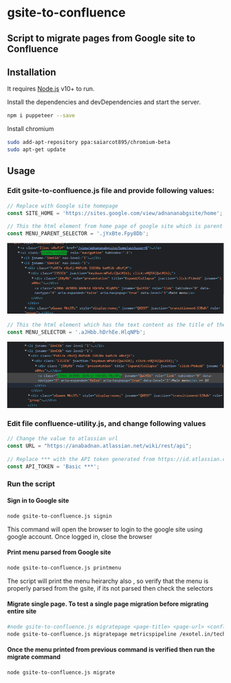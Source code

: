 # gsite-to-confluence
## Script to migrate pages from Google site to Confluence

## Installation

It requires [Node.js](https://nodejs.org/) v10+ to run.

Install the dependencies and devDependencies and start the server.

```sh
npm i puppeteer --save
```

Install chromium

```sh
sudo add-apt-repository ppa:saiarcot895/chromium-beta
sudo apt-get update
```

## Usage

### Edit gsite-to-confluence.js file and provide following values:

```js
// Replace with Google site homepage
const SITE_HOME = 'https://sites.google.com/view/adnananabgsite/home';
```
```js
// This the html element from home page of google site which is parent of elements which has list of menu heirarchy
const MENU_PARENT_SELECTOR = '.jYxBte.Fpy8Db';
```
![MenuParentExample](readme-images/GSiteMainSelector.png)

```js
// This the html element which has the text content as the title of the menu content
const MENU_SELECTOR = '.aJHbb.hDrhEe.HlqNPb';
```
![MenuParentExample](readme-images/GSiteMenuSelector.png)

### Edit file confluence-utility.js, and change following values

```js
// Change the value to atlassian url
const URL = "https://anabadnan.atlassian.net/wiki/rest/api";
```

```js
// Replace *** with the API token generated from https://id.atlassian.com/manage-profile/security/api-tokens
const API_TOKEN = 'Basic ***';
```

### Run the script

#### Sign in to Google site
```sh
node gsite-to-confluence.js signin
```
This command will open the browser to login to the google site using google account. Once logged in, close the browser

#### Print menu parsed from Google site
```sh
node gsite-to-confluence.js printmenu
```

The script will print the menu heirarchy also , so verify that the menu is properly parsed from the gsite, if its not parsed then check the selectors

#### Migrate single page. To test a single page migration before migrating entire site
```sh
#node gsite-to-confluence.js migratepage <page-title> <page-url> <confluence-api-key> > output.html
node gsite-to-confluence.js migratepage metricspipeline /exotel.in/tech/developer/development-platform/internals/metrics-pipeline nnffd > output.html
```

#### Once the menu printed from previous command is verified then run the migrate command
```sh
node gsite-to-confluence.js migrate
```
